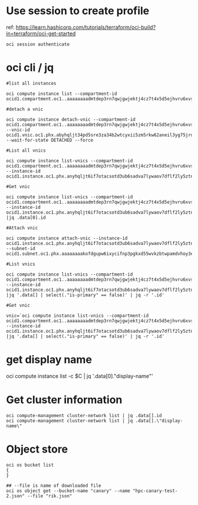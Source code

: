 # Use session to create profile
ref: https://learn.hashicorp.com/tutorials/terraform/oci-build?in=terraform/oci-get-started <br/>

```oci session authenticate```

# oci cli / jq
```
#list all instances

oci compute instance list --compartment-id ocid1.compartment.oc1..aaaaaaaadmtdep3rn7qwjgwjektj4cz7t4x5d5ejhvru6xvsqiqio5vfn6ha

#detach a vnic

oci compute instance detach-vnic --compartment-id ocid1.compartment.oc1..aaaaaaaadmtdep3rn7qwjgwjektj4cz7t4x5d5ejhvru6xvsqiqio5vfn6ha --vnic-id ocid1.vnic.oc1.phx.abyhqljt34pd5sre3za34b2wtcyxii5zm5rkw62aneil3yg75jrdl2jes4iq --wait-for-state DETACHED --force

#List all vnics

oci compute instance list-vnics --compartment-id ocid1.compartment.oc1..aaaaaaaadmtdep3rn7qwjgwjektj4cz7t4x5d5ejhvru6xvsqiqio5vfn6ha --instance-id ocid1.instance.oc1.phx.anyhqljt6if7otacsotd3ub6sadva7lywaov7dflf2ly5ztnf65knzgcwklq

#Get vnic

oci compute instance list-vnics --compartment-id ocid1.compartment.oc1..aaaaaaaadmtdep3rn7qwjgwjektj4cz7t4x5d5ejhvru6xvsqiqio5vfn6ha --instance-id ocid1.instance.oc1.phx.anyhqljt6if7otacsotd3ub6sadva7lywaov7dflf2ly5ztnf65knzgcwklq |jq .data[0].id

#Attach vnic

oci compute instance attach-vnic --instance-id ocid1.instance.oc1.phx.anyhqljt6if7otacsotd3ub6sadva7lywaov7dflf2ly5ztnf65knzgcwklq --subnet-id ocid1.subnet.oc1.phx.aaaaaaaakofdgupw6ixycifnp3pgkxd55wvkzbtwpamdvhoy3engqzekyfha

#List vnics

oci compute instance list-vnics --compartment-id ocid1.compartment.oc1..aaaaaaaadmtdep3rn7qwjgwjektj4cz7t4x5d5ejhvru6xvsqiqio5vfn6ha --instance-id ocid1.instance.oc1.phx.anyhqljt6if7otacsotd3ub6sadva7lywaov7dflf2ly5ztnf65knzgcwklq |jq '.data[] | select(."is-primary" == false)' | jq -r '.id'

#Get vnic

vnic=`oci compute instance list-vnics --compartment-id ocid1.compartment.oc1..aaaaaaaadmtdep3rn7qwjgwjektj4cz7t4x5d5ejhvru6xvsqiqio5vfn6ha --instance-id ocid1.instance.oc1.phx.anyhqljt6if7otacsotd3ub6sadva7lywaov7dflf2ly5ztnf65knzgcwklq |jq '.data[] | select(."is-primary" == false)' | jq -r '.id'
```
# get display name
 oci compute instance list -c $C | jq '.data[0]."display-name"'

# Get cluster information
```
oci compute-management cluster-network list | jq .data[].id
oci compute-management cluster-network list | jq .data[].\"display-name\"
```

# Object store

```
oci os bucket list
{
}

## --file is name of downloaded file
oci os object get --bucket-name "canary" --name "hpc-canary-test-2.json" --file "rik.json"

```
